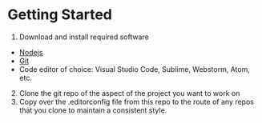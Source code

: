 # Getting Started
1. Download and install required software
  - [Nodejs]()
  - [Git]()
  - Code editor of choice: Visual Studio Code, Sublime, Webstorm, Atom, etc.
2. Clone the git repo of the aspect of the project you want to work on
3. Copy over the .editorconfig file from this repo to the route of any repos that you clone to maintain a consistent style.

